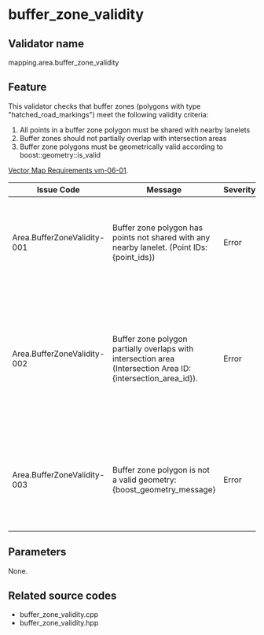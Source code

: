 # buffer_zone_validity

## Validator name

mapping.area.buffer_zone_validity

## Feature

This validator checks that buffer zones (polygons with type "hatched_road_markings") meet the following validity criteria:

1. All points in a buffer zone polygon must be shared with nearby lanelets
2. Buffer zones should not partially overlap with intersection areas
3. Buffer zone polygons must be geometrically valid according to boost::geometry::is_valid

[Vector Map Requirements vm-06-01](https://docs.pilot.auto/en/reference-design/common/map-requirements/vector-map-requirements/category_area/#vm-06-01-buffer-zone).

| Issue Code                  | Message                                                                                                       | Severity | Primitive | Description                                                                                   | Approach                                                                                                                |
| --------------------------- | ------------------------------------------------------------------------------------------------------------- | -------- | --------- | --------------------------------------------------------------------------------------------- | ----------------------------------------------------------------------------------------------------------------------- |
| Area.BufferZoneValidity-001 | Buffer zone polygon has points not shared with any nearby lanelet. (Point IDs: {point_ids})                   | Error    | Polygon   | Identifies buffer zones that have points which aren't shared with adjacent lanelet boundaries | Ensure all points in the buffer zone polygon are shared with nearby lanelet boundaries                                  |
| Area.BufferZoneValidity-002 | Buffer zone polygon partially overlaps with intersection area (Intersection Area ID: {intersection_area_id}). | Error    | Polygon   | Identifies buffer zones that partially overlap with intersection areas                        | Buffer zones should either be completely within intersection areas, completely outside of them, or not intersect at all |
| Area.BufferZoneValidity-003 | Buffer zone polygon is not a valid geometry: {boost_geometry_message}                                         | Error    | Polygon   | Identifies buffer zones that have invalid geometries such as self-intersections               | Fix the polygon geometry based on the specific error message provided by Boost Geometry                                 |

## Parameters

None.

## Related source codes

- buffer_zone_validity.cpp
- buffer_zone_validity.hpp
